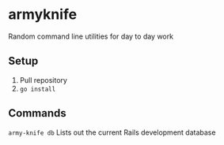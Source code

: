 # armyknife
Random command line utilities for day to day work

## Setup
1.  Pull repository
2.  `go install`

## Commands
`army-knife db`
Lists out the current Rails development database
